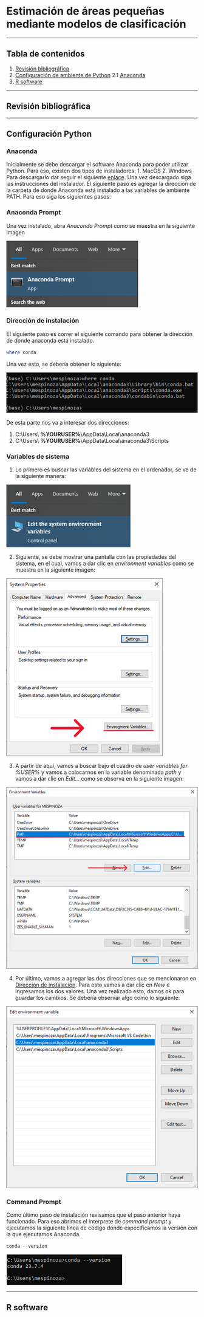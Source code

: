 # Estimación de áreas pequeñas mediante modelos de clasificación

--- 

## Tabla de contenidos

1. [Revisión bibliográfica](#revisión-bibliográfica)
2. [Configuración de ambiente de Python](#configuración-python)
    2.1 [Anaconda](#anaconda)
3. [R software](#r-software)

---
## Revisión bibliográfica

---
## Configuración Python

### Anaconda

Inicialmente se debe descargar el software Anaconda para poder utilizar Python. Para eso, existen dos tipos de instaladores:
    1. MacOS
    2. Windows
Para descargarlo dar seguir el siguiente [enlace](https://www.anaconda.com/download#downloads). Una vez descargado siga las instrucciones del instalador. 
El siguiente paso es agregar la dirección de la carpeta de donde Anaconda está instalado a las variables de ambiente PATH. Para eso siga los siguientes pasos:

### Anaconda Prompt

Una vez instalado, abra *Anaconda Prompt* como se muestra en la siguiente imagen

![prompt](imagenes/readme/prompt.png)

### Dirección de instalación
El siguiente paso es correr el siguiente comando para obtener la dirección de donde anaconda está instalado.

```powershell
where conda
```
Una vez esto, se debería obtener lo siguiente: 

![where](imagenes/readme/where.png)

De esta parte nos va a interesar dos direcciones: 

1. C:\Users\ **%YOURUSER%**\AppData\Local\anaconda3
1. C:\Users\ **%YOURUSER%**\AppData\Local\anaconda3\Scripts

### Variables de sistema

1. Lo primero es buscar las variables del sistema en el ordenador, se ve de la siguiente manera: 

![system](imagenes/readme/environment.png)

2. Siguiente, se debe mostrar una pantalla con las propiedades del sistema, en el cual, vamos a dar clic en *environment variables* como se muestra en la siguiente imagen:

![systemscreen](imagenes/readme/systemprop.png)

3. A partir de aquí, vamos a buscar bajo el cuadro de *user variables for %USER%* y vamos a colocarnos en la variable denominada *path* y vamos a dar clic en *Edit...* como se observa en la siguiente imagen: 

![editvariables](imagenes/readme/edit.png)

4. Por último, vamos a agregar las dos direcciones que se mencionaron en [Dirección de instalación](#dirección-de-instalación). Para esto vamos a dar clic en *New* e ingresamos los dos valores. Una vez realizado esto, damos ok para guardar los cambios. Se debería observar algo como lo siguiente:

![variables](imagenes/readme/variableslistas.png)

### Command Prompt

Como último paso de instalación revisamos que el paso anterior haya funcionado. Para eso abrimos el interprete de *command prompt* y ejecutamos la siguiente línea de código donde especificamos la versión con la que ejecutamos Anaconda.

```powershell
conda --version
```

![comprobacion](imagenes/readme/version.png)

---
## R software